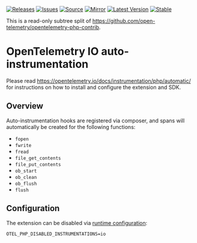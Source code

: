 [![Releases](https://img.shields.io/badge/releases-purple)](https://github.com/opentelemetry-php/contrib-auto-io/releases)
[![Issues](https://img.shields.io/badge/issues-pink)](https://github.com/open-telemetry/opentelemetry-php/issues)
[![Source](https://img.shields.io/badge/source-contrib-green)](https://github.com/open-telemetry/opentelemetry-php-contrib/tree/main/src/Instrumentation/Io)
[![Mirror](https://img.shields.io/badge/mirror-opentelemetry--php--contrib-blue)](https://github.com/opentelemetry-php/contrib-auto-io)
[![Latest Version](http://poser.pugx.org/open-telemetry/opentelemetry-auto-io/v/unstable)](https://packagist.org/packages/open-telemetry/opentelemetry-auto-io/)
[![Stable](http://poser.pugx.org/open-telemetry/opentelemetry-auto-io/v/stable)](https://packagist.org/packages/open-telemetry/opentelemetry-auto-io/)

This is a read-only subtree split of https://github.com/open-telemetry/opentelemetry-php-contrib.

# OpenTelemetry IO auto-instrumentation

Please read https://opentelemetry.io/docs/instrumentation/php/automatic/ for instructions on how to
install and configure the extension and SDK.

## Overview
Auto-instrumentation hooks are registered via composer, and spans will automatically be created for the
following functions:
- `fopen`
- `fwrite`
- `fread`
- `file_get_contents`
- `file_put_contents`
- `ob_start`
- `ob_clean`
- `ob_flush`
- `flush`

## Configuration

The extension can be disabled via [runtime configuration](https://opentelemetry.io/docs/instrumentation/php/sdk/#configuration):

```shell
OTEL_PHP_DISABLED_INSTRUMENTATIONS=io
```
